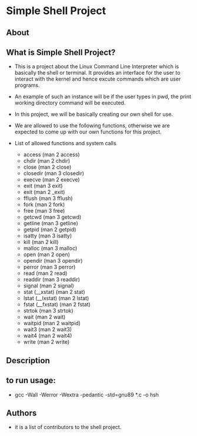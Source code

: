 # Simple Shell Project

## About

## What is Simple Shell Project?

- This is a project about the Linux Command Line Interpreter which is basically the shell or terminal. It provides an interface for the user to interact with the kernel and hence excute commands which are user programs.
- An example of such an instance will be if the user types in pwd, the print working directory command will be executed.
- In this project, we will be basically creating our own shell for use.
- We are allowed to use the following functions, otherwise we are expected to come up with our own functions for this project.

- List of allowed functions and system calls
  - access (man 2 access)
  - chdir (man 2 chdir)
  - close (man 2 close)
  - closedir (man 3 closedir)
  - execve (man 2 execve)
  - exit (man 3 exit)
  - exit (man 2 _exit)
  - fflush (man 3 fflush)
  - fork (man 2 fork)
  - free (man 3 free)
  - getcwd (man 3 getcwd)
  - getline (man 3 getline)
  - getpid (man 2 getpid)
  - isatty (man 3 isatty)
  - kill (man 2 kill)
  - malloc (man 3 malloc)
  - open (man 2 open)
  - opendir (man 3 opendir)
  - perror (man 3 perror)
  - read (man 2 read)
  - readdir (man 3 readdir)
  - signal (man 2 signal)
  - stat (__xstat) (man 2 stat)
  - lstat (__lxstat) (man 2 lstat)
  - fstat (__fxstat) (man 2 fstat)
  - strtok (man 3 strtok)
  - wait (man 2 wait)
  - waitpid (man 2 waitpid)
  - wait3 (man 2 wait3)
  - wait4 (man 2 wait4)
  - write (man 2 write)

## Description

## to run usage:
 - gcc -Wall -Werror -Wextra -pedantic -std=gnu89 *.c -o hsh

## Authors
- it is a list of contributors to the shell project.


